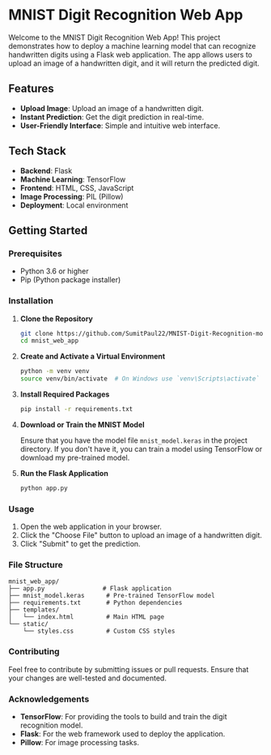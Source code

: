 # MNIST Digit Recognition Web App

Welcome to the MNIST Digit Recognition Web App! This project demonstrates how to deploy a machine learning model that can recognize handwritten digits using a Flask web application. The app allows users to upload an image of a handwritten digit, and it will return the predicted digit.

## Features

- **Upload Image**: Upload an image of a handwritten digit.
- **Instant Prediction**: Get the digit prediction in real-time.
- **User-Friendly Interface**: Simple and intuitive web interface.

## Tech Stack

- **Backend**: Flask
- **Machine Learning**: TensorFlow
- **Frontend**: HTML, CSS, JavaScript
- **Image Processing**: PIL (Pillow)
- **Deployment**: Local environment

## Getting Started

### Prerequisites

- Python 3.6 or higher
- Pip (Python package installer)

### Installation

1. **Clone the Repository**

   ```sh
   git clone https://github.com/SumitPaul22/MNIST-Digit-Recognition-model.git
   cd mnist_web_app
   ```

2. **Create and Activate a Virtual Environment**

   ```sh
   python -m venv venv
   source venv/bin/activate  # On Windows use `venv\Scripts\activate`
   ```

3. **Install Required Packages**

   ```sh
   pip install -r requirements.txt
   ```

4. **Download or Train the MNIST Model**

   Ensure that you have the model file `mnist_model.keras` in the project directory. If you don't have it, you can train a model using TensorFlow or download my pre-trained model.

5. **Run the Flask Application**

   ```sh
   python app.py
   ```

### Usage

1. Open the web application in your browser.
2. Click the "Choose File" button to upload an image of a handwritten digit.
3. Click "Submit" to get the prediction.

### File Structure

```
mnist_web_app/
├── app.py                # Flask application
├── mnist_model.keras      # Pre-trained TensorFlow model
├── requirements.txt       # Python dependencies
├── templates/
│   └── index.html         # Main HTML page
└── static/
    └── styles.css         # Custom CSS styles
```

### Contributing

Feel free to contribute by submitting issues or pull requests. Ensure that your changes are well-tested and documented.

### Acknowledgements

- **TensorFlow**: For providing the tools to build and train the digit recognition model.
- **Flask**: For the web framework used to deploy the application.
- **Pillow**: For image processing tasks.
